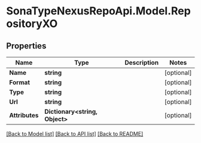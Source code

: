 # SonaTypeNexusRepoApi.Model.RepositoryXO
## Properties

Name | Type | Description | Notes
------------ | ------------- | ------------- | -------------
**Name** | **string** |  | [optional] 
**Format** | **string** |  | [optional] 
**Type** | **string** |  | [optional] 
**Url** | **string** |  | [optional] 
**Attributes** | **Dictionary&lt;string, Object&gt;** |  | [optional] 

[[Back to Model list]](../README.md#documentation-for-models) [[Back to API list]](../README.md#documentation-for-api-endpoints) [[Back to README]](../README.md)


